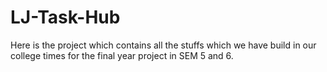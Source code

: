 # LJ-Task-Hub
Here is the project which contains all the stuffs which we have build in our college times for the final year project in SEM 5 and 6.
